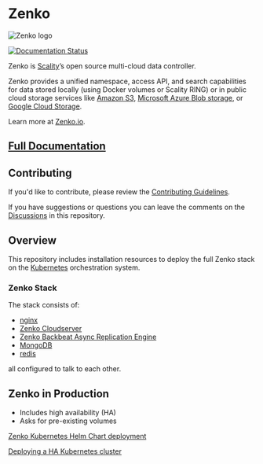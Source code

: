 # Zenko

![Zenko logo](res/zenko.io-logo-wide-bw.png)

[![Documentation Status](https://readthedocs.org/projects/zenko/badge/?version=latest)](https://zenko.readthedocs.io/en/latest/?badge=latest)

Zenko is  [Scality](http://www.scality.com/)’s open source multi-cloud data
controller.

Zenko provides a unified namespace, access API, and search capabilities for
data stored locally (using Docker volumes or Scality RING) or in public cloud
storage services like [Amazon S3](https://aws.amazon.com/s3),
[Microsoft Azure Blob storage](https://azure.microsoft.com/en-us/services/storage/blobs/),
or [Google Cloud Storage](https://cloud.google.com/storage/).

Learn more at  [Zenko.io](http://www.zenko.io/).

## [Full Documentation](http://zenko.readthedocs.io)

## Contributing

If you'd like to contribute, please review the
[Contributing Guidelines](https://github.com/scality/Guidelines/blob/development/8.1/CONTRIBUTING.md).

If you have suggestions or questions you can leave the comments on the [Discussions](https://github.com/scality/Zenko/discussions) in this repository.

## Overview

This repository includes installation resources to deploy the full Zenko
stack on the [Kubernetes](https://kubernetes.io/) orchestration system.

### Zenko Stack

The stack consists of:

- [nginx](https://nginx.org/en/)
- [Zenko Cloudserver](https://github.com/scality/S3)
- [Zenko Backbeat Async Replication Engine](https://github.com/scality/backbeat)
- [MongoDB](https://www.mongodb.com)
- [redis](https://redis.io/)

all configured to talk to each other.

## Zenko in Production

- Includes high availability (HA)
- Asks for pre-existing volumes

[Zenko Kubernetes Helm Chart deployment](./kubernetes)

[Deploying a HA Kubernetes cluster](https://github.com/scality/metal-k8s)
